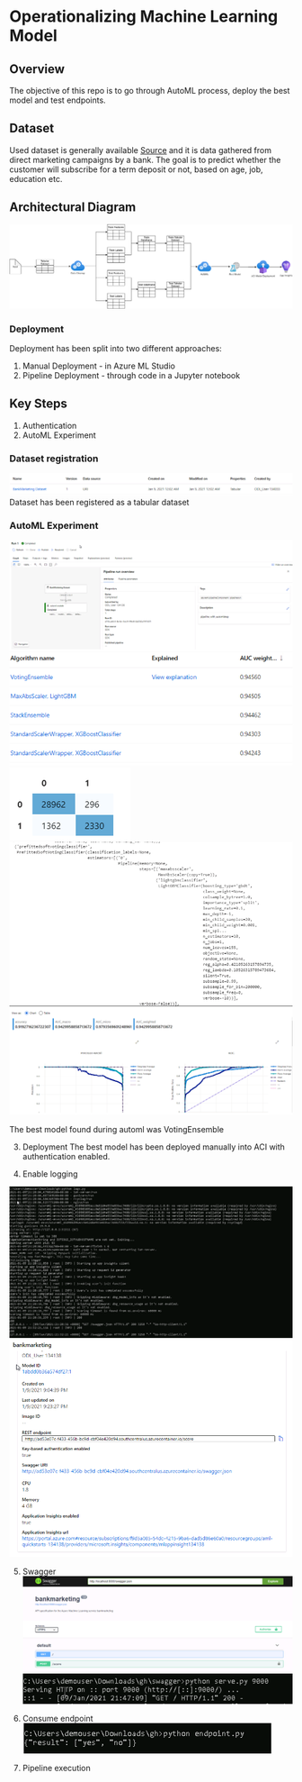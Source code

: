 
# Operationalizing Machine Learning Model
## Overview
The objective of this repo is to go through AutoML process, deploy the best model and test endpoints.

## Dataset
Used dataset is generally available [Source](https://archive.ics.uci.edu/ml/datasets/Bank+Marketing) and it is data gathered from direct marketing campaigns by a bank.
The goal is to predict whether the customer will subscribe for a term deposit or not, based on age, job, education etc.

## Architectural Diagram
![img](/img/operationizingarchitecture.png)

### Deployment
Deployment has been split into two different approaches:
1. Manual Deployment - in Azure ML Studio
2. Pipeline Deployment - through code in a Jupyter notebook

## Key Steps
 1. Authentication
 2. AutoML Experiment
 ### Dataset registration
 ![img](/img/dataset.PNG)
Dataset has been registered as a tabular dataset
### AutoML Experiment
![img](/img/experiment.PNG)
![img](/img/bestmodel3.PNG)
![img](/img/bestmodel2.PNG)
![img](/img/bestmodel1.PNG)
![img](/img/votingensemble.PNG)

The best model found during automl was VotingEnsemble

3. Deployment
The best model has been deployed manually into ACI with authentication enabled.

4. Enable logging

![img](/img/logs.PNG)
![img](/img/appinsights.PNG)

5. Swagger
![img](/img/swagger1.PNG)
![img](/img/swagger2.PNG)

6. Consume endpoint
![img](/img/consume1.PNG)

7. Pipeline execution
